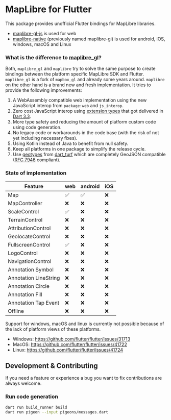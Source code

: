 # MapLibre for Flutter

This package provides unofficial Flutter bindings for MapLibre libraries.

- [maplibre-gl-js](https://github.com/maplibre/maplibre-gl-js) is used for web
- [maplibre-native](https://github.com/maplibre/maplibre-native) (previously
  named maplibre-gl) is used for android, iOS,
  windows, macOS and Linux

### What is the difference to [maplibre_gl](https://pub.dev/packages/maplibre_gl)?

Both, `maplibre_gl` and `maplibre` try to solve the same purpose to create bindings between the
platform specific MapLibre SDK and Flutter. `maplibre_gl` is a fork of `mapbox_gl` and already some
years around. `maplibre` on the other hand is a brand new and fresh implementation. It tries to
provide the following improvements:

1. A WebAssembly compatible web implementation using the new JavaScript interop from `package:web`
   and `js_interop`.
2. Zero cost JavaScript interop using [extension types](https://dart.dev/language/extension-types)
   that got delivered in [Dart 3.3](https://medium.com/dartlang/dart-3-3-325bf2bf6c13).
3. More type safety and reducing the amount of platform custom code using code generation.
4. No legacy code or workarounds in the code base (with the risk of not yet including necessary
   fixes).
5. Using Kotlin instead of Java to benefit from null safety.
6. Keep all platforms in one package to simplify the release cycle.
7. Use [geotypes](https://pub.dev/packages/geotypes) from [dart_turf](https://pub.dev/packages/turf)
   which are completely GeoJSON compatible
   ([RFC 7946](https://datatracker.ietf.org/doc/html/rfc7946) compliant).

### State of implementation

| Feature               | web | android | iOS |
|-----------------------|-----|---------|-----|
| Map                   | ✅   | ✅       | ❌   |
| MapController         | ❌   | ❌       | ❌   |
| ScaleControl          | ✅   | ❌       | ❌   |
| TerrainControl        | ❌   | ❌       | ❌   |
| AttributionControl    | ❌   | ❌       | ❌   |
| GeolocateControl      | ❌   | ❌       | ❌   |
| FullscreenControl     | ✅   | ❌       | ❌   |
| LogoControl           | ❌   | ❌       | ❌   |
| NavigationControl     | ❌   | ❌       | ❌   |
| Annotation Symbol     | ❌   | ❌       | ❌   |
| Annotation LineString | ❌   | ❌       | ❌   |
| Annotation Circle     | ❌   | ❌       | ❌   |
| Annotation Fill       | ❌   | ❌       | ❌   |
| Annotation Tap Event  | ❌   | ❌       | ❌   |
| Offline               | ❌   | ❌       | ❌   |

Support for windows, macOS and linux is currently not possible because of the lack of platform
views of these platforms.

- Windows: https://github.com/flutter/flutter/issues/31713
- MacOS: https://github.com/flutter/flutter/issues/41722
- Linux: https://github.com/flutter/flutter/issues/41724

## Development & Contributing

If you need a feature or experience a bug you want to fix contributions are always welcome.

### Run code generation

```bash
dart run build_runner build
dart run pigeon --input pigeons/messages.dart 
```